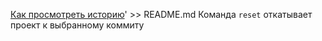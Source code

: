 [Как просмотреть историю](./log_help.md)' >> README.md
 Команда `reset` откатывает проект к выбранному коммиту 